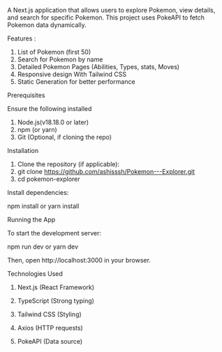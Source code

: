 A Next.js application that allows users to explore Pokemon, view details, and search for specific Pokemon. This project uses PokeAPI to fetch Pokemon data dynamically.

Features :
   
1.	List of Pokemon (first 50)
2.	Search for Pokemon by name
3.	Detailed Pokemon Pages (Abilities, Types, stats, Moves)
4.	Responsive design With Tailwind CSS
5.	Static Generation for better performance

Prerequisites

Ensure the following installed
1.	Node.js(v18.18.0 or later)
2.	npm (or yarn)
3.	Git (Optional, if cloning the repo)

Installation

1.	Clone the repository (if applicable):
2.	git clone https://github.com/ashisssh/Pokemon---Explorer.git
3.	cd pokemon-explorer

Install dependencies:  
     
npm install
or
yarn install

Running the App

To start the development server:

npm run dev
or
yarn dev

Then, open http://localhost:3000 in your browser.     

Technologies Used

1.	Next.js (React Framework)

2.	TypeScript (Strong typing)

3.	Tailwind CSS (Styling)

4.	Axios (HTTP requests)

5.	PokeAPI (Data source)

